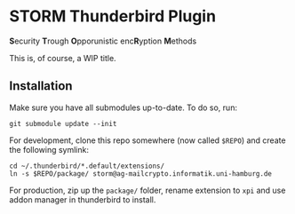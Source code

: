 # STORM Thunderbird Plugin

**S**ecurity **T**rough **O**pporunistic enc<strong>R</strong>yption **M**ethods

This is, of course, a WIP title.

## Installation

Make sure you have all submodules up-to-date. To do so, run:

    git submodule update --init

For development, clone this repo somewhere (now called `$REPO`) and create the
following symlink:

    cd ~/.thunderbird/*.default/extensions/
    ln -s $REPO/package/ storm@ag-mailcrypto.informatik.uni-hamburg.de

For production, zip up the `package/` folder, rename extension to `xpi` and
use addon manager in thunderbird to install.
